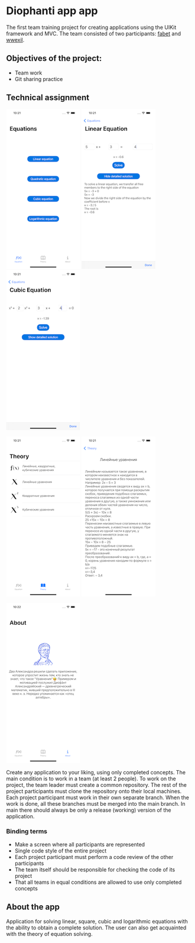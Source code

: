 # Diophanti app app

The first team training project for creating applications using the UIKit framework and MVC.
The team consisted of two participants: [fabet](https://github.com/fabet) and [wwexil](https://github.com/wwexil).
## Objectives of the project:
- Team work
- Git sharing practice

## Technical assignment
![equations_vc.png](/images/equations_vc.png) ![linear_equation_vc.png](/images/linear_equation_vc.png) ![cubic_equation_vc.png](/images/cubic_equation_vc.png)

![theory_vc.png](/images/theory_vc.png) ![linear_equation_theory_vc.png](/images/linear_equation_theory_vc.png)

![about_vc.png](/images/about_vc.png)

Create any application to your liking, using only completed concepts. The main condition is to work in a team (at least 2 people). To work on the project, the team leader must create a common repository. The rest of the project participants must clone the repository onto their local machines. Each project participant must work in their own separate branch. When the work is done, all these branches must be merged into the main branch. In main there should always be only a release (working) version of the application.

### Binding terms
- Make a screen where all participants are represented
- Single code style of the entire project
- Each project participant must perform a code review of the other participants
- The team itself should be responsible for checking the code of its project
- That all teams in equal conditions are allowed to use only completed concepts

## About the app
Application for solving linear, square, cubic and logarithmic equations with the ability to obtain a complete solution. The user can also get acquainted with the theory of equation solving.